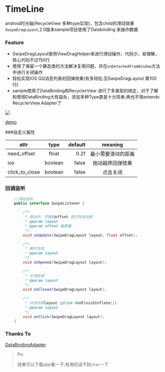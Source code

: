 # TimeLine
android时光轴(RecycleView 多种type实现)，包含child的滑动效果`SwipeDragLayout`,2.0版本sample项目使用了Databinding 来操作数据

### Feature

- SwipeDragLayout使用ViewDragHelper来进行滑动操作，代码少，易理解，核心代码不过150行
- 使用了保留一个静态类的方法解决复用问题，并在`onDetachedFromWindow`方法中进行关闭操作
- 轻松实现IOS QQ消息列表的回弹效果(有多轻松:见SwipeDragLayout 第100行)
- sample使用了DataBinding和RecyclerView 进行了多类型的绑定，对于了解和使用DataBinding大有益处，添加多种Type更是十分简单,再也不用extends RecyclerView.Adapter了


![](https://github.com/vienan/TimeLine/blob/master/screenshot/screenshot.gif)

[demo](https://github.com/vienan/TimeLine/tree/master/apk)

###自定义属性

| attr           |  type   | default |  meaning  |
| -------------- | :-----: | ------: | :-------: |
| need_offset    |  float  |    0.2f | 最小需要滑动的距离 |
| ios            | boolean |   false | 拖动越界回弹效果  |
| click_to_close | boolean |   false |   点击关闭    |

### 回调监听

```java
	//滑动监听
    public interface SwipeListener {

        /**
         * 拖动中，可根据offset 进行其他动画
         * @param layout
         * @param offset 偏移量
         */
        void onUpdate(SwipeDragLayout layout, float offset);

        /**
         * 展开完成
         * @param layout
         */
        void onOpened(SwipeDragLayout layout);

        /**
         * 关闭完成
         * @param layout
         */
        void onClosed(SwipeDragLayout layout);

        /**
         * 点击内容layout {@link #onFinishInflate()}
         * @param layout
         */
        void onClick(SwipeDragLayout layout);
    }
```

### Thanks To

[DataBindingAdapter](https://github.com/markzhai/DataBindingAdapter)



> Ps:
>
> 
>
> 效果可以下载app看一下,有用的话不妨`star`一下

